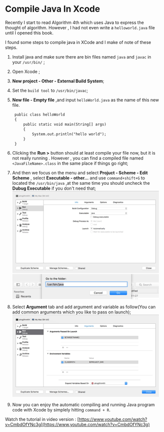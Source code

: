 # Compile Java In Xcode
Recently I start to read Algorithm 4th which uses Java to express the thought of algorithm. However , I had not even write a `helloworld.java` file until I opened this book.

I found some steps to compile java in XCode and I make of note of these steps.

1. Install java and make sure there are bin files named `java` and `javac` in your `/usr/bin/` ;
2. Open Xcode ;
3. **New project - Other - External Build System**;
4. Set the `build tool` to `/usr/bin/javac`;
5. **New file - Empty file** ,and input `helloWorld.java` as the name of this new file.

		public class helloWorld
		{
			public static void main(String[] args)
			{
				System.out.println("hello world");
			}
		}

5. Clicking the **Run >** button should at least compile  your file now, but it is not really running . However , you can find a compiled file named `<JavaFileName>.class` in the same place if things go right;
6. And then we focus on the menu and select **Projuct - Scheme - Edit Scheme** , select **Executable - other...** and use `command+shift+G` to located the `/usr/bin/java` ,at the same time you should uncheck the **Dubug Executable** if you don't need that;
![QQ20160220-0@2x](media/QQ20160220-0@2x.jpg)
![QQ20160220-1@2x](media/QQ20160220-1@2x.jpg)

8. Select **Argument** tab and add argument and variable as follow(You can add common arguments which you like to pass on launch);
![QQ20160220-2@2x](media/QQ20160220-2@2x.jpg)

9. Now you can enjoy the automatic compiling and running Java program code with Xcode by simplely hitting `command + R`.



Watch the tutorial in video version : [https://www.youtube.com/watch?v=CmbdOfYNc3g](https://www.youtube.com/watch?v=CmbdOfYNc3g)

